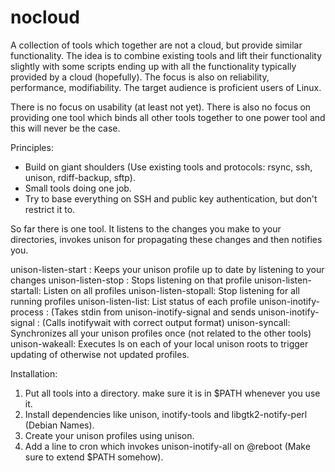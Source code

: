 nocloud
=======

A collection of tools which together are not a cloud, but provide similar functionality.
The idea is to combine existing tools and lift their functionality slightly
with some scripts ending up with all the functionality typically provided by a cloud (hopefully).
The focus is also on reliability, performance, modifiability.
The target audience is proficient users of Linux.

There is no focus on usability (at least not yet).
There is also no focus on providing one tool which binds all other tools together to one power tool and this will never be the case.

Principles:
- Build on giant shoulders (Use existing tools and protocols: rsync, ssh, unison, rdiff-backup, sftp).
- Small tools doing one job.
- Try to base everything on SSH and public key authentication, but don't restrict it to.

So far there is one tool. It listens to the changes you make to your directories, invokes unison for propagating these changes and then notifies you.

unison-listen-start <profilename>: Keeps your unison profile up to date by listening to your changes
unison-listen-stop <profilename>: Stops listening on that profile
unison-listen-startall: Listen on all profiles
unison-listen-stopall: Stop listening for all running profiles
unison-listen-list: List status of each profile
unison-inotify-process <profilename>: (Takes stdin from unison-inotify-signal and sends
unison-inotify-signal <directory> <lockfile>: (Calls inotifywait with correct output format)
unison-syncall: Synchronizes all your unison profiles once (not related to the other tools)
unison-wakeall: Executes ls on each of your local unison roots to trigger updating of otherwise not updated profiles.

Installation:
1. Put all tools into a directory. make sure it is in $PATH whenever you use it.
2. Install dependencies like unison, inotify-tools and libgtk2-notify-perl (Debian Names).
3. Create your unison profiles using unison.
4. Add a line to cron which invokes unison-inotify-all on @reboot (Make sure to extend $PATH somehow).

